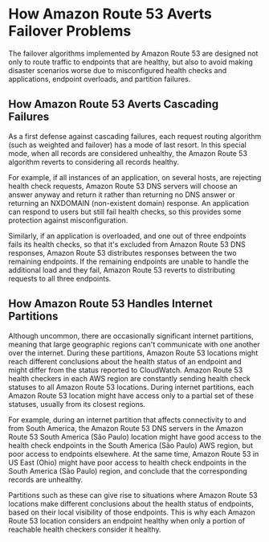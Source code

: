 # How Amazon Route 53 Averts Failover Problems<a name="dns-failover-problems"></a>

The failover algorithms implemented by Amazon Route 53 are designed not only to route traffic to endpoints that are healthy, but also to avoid making disaster scenarios worse due to misconfigured health checks and applications, endpoint overloads, and partition failures\.

## How Amazon Route 53 Averts Cascading Failures<a name="dns-failover-cascading-failures"></a>

As a first defense against cascading failures, each request routing algorithm \(such as weighted and failover\) has a mode of last resort\. In this special mode, when all records are considered unhealthy, the Amazon Route 53 algorithm reverts to considering all records healthy\.

For example, if all instances of an application, on several hosts, are rejecting health check requests, Amazon Route 53 DNS servers will choose an answer anyway and return it rather than returning no DNS answer or returning an NXDOMAIN \(non\-existent domain\) response\. An application can respond to users but still fail health checks, so this provides some protection against misconfiguration\.

Similarly, if an application is overloaded, and one out of three endpoints fails its health checks, so that it's excluded from Amazon Route 53 DNS responses, Amazon Route 53 distributes responses between the two remaining endpoints\. If the remaining endpoints are unable to handle the additional load and they fail, Amazon Route 53 reverts to distributing requests to all three endpoints\.

## How Amazon Route 53 Handles Internet Partitions<a name="dns-failover-internet-partitions"></a>

Although uncommon, there are occasionally significant internet partitions, meaning that large geographic regions can't communicate with one another over the internet\. During these partitions, Amazon Route 53 locations might reach different conclusions about the health status of an endpoint and might differ from the status reported to CloudWatch\. Amazon Route 53 health checkers in each AWS region are constantly sending health check statuses to all Amazon Route 53 locations\. During internet partitions, each Amazon Route 53 location might have access only to a partial set of these statuses, usually from its closest regions\.

For example, during an internet partition that affects connectivity to and from South America, the Amazon Route 53 DNS servers in the Amazon Route 53 South America \(São Paulo\) location might have good access to the health check endpoints in the South America \(São Paulo\) AWS region, but poor access to endpoints elsewhere\. At the same time, Amazon Route 53 in US East \(Ohio\) might have poor access to health check endpoints in the South America \(São Paulo\) region, and conclude that the corresponding records are unhealthy\.

Partitions such as these can give rise to situations where Amazon Route 53 locations make different conclusions about the health status of endpoints, based on their local visibility of those endpoints\. This is why each Amazon Route 53 location considers an endpoint healthy when only a portion of reachable health checkers consider it healthy\.